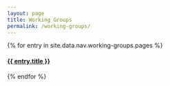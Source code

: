 ```yaml
---
layout: page
title: Working Groups
permalink: /working-groups/
---
```


<div>
  {% for entry in site.data.nav.working-groups.pages %}
  <a href="{{ entry.url }}">
    <h4>{{ entry.title }}</h4>
  </a>
  {% endfor %}
</div>
